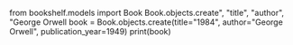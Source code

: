 from bookshelf.models import Book
Book.objects.create", "title", "author", "George Orwell
book = Book.objects.create(title="1984", author="George Orwell", publication_year=1949)
print(book)
